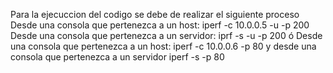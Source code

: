 Para la ejecuccion  del codigo se debe de realizar el siguiente proceso
Desde una  consola  que pertenezca a un host:
iperf  -c 10.0.0.5 -u -p 200
Desde una consola que pertenezca a un servidor:
iprf -s -u -p 200
ó 
Desde una consola que pertenezca a un host:
iperf -c 10.0.0.6 -p 80
y desde una consola que pertenezca a un servidor
iperf -s -p 80
